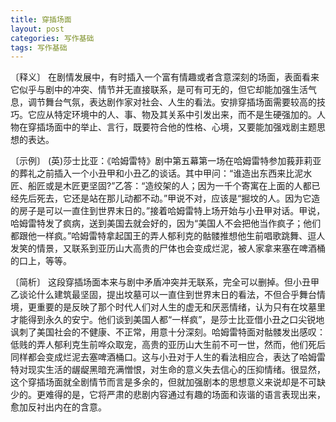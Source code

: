 ```yaml
---
title: 穿插场面
layout: post
categories: 写作基础
tags: 写作基础
---
```


〔释义〕 在剧情发展中，有时插入一个富有情趣或者含意深刻的场面，表面看来它似乎与剧中的冲突、情节并无直接联系，是可有可无的，但它却能加强生活气息，调节舞台气氛，表达剧作家对社会、人生的看法。安排穿插场面需要较高的技巧。它应从特定环境中的人、事、物及其关系中引发出来，而不是生硬强加的。人物在穿插场面中的举止、言行，既要符合他的性格、心境，又要能加强戏剧主题思想的表达。

〔示例〕 (英)莎士比亚：《哈姆雷特》剧中第五幕第一场在哈姆雷特参加莪菲莉亚的葬礼之前插入一个小丑甲和小丑乙的谈话。其中甲问：“谁造出东西来比泥水匠、船匠或是木匠更坚固?”乙答：“造绞架的人；因为一千个寄寓在上面的人都已经先后死去，它还是站在那儿动都不动。”甲说不对，应该是“掘坟的人。因为它造的房子是可以一直住到世界末日的。”接着哈姆雷特上场开始与小丑甲对话。甲说，哈姆雷特发了疯病，送到美国去就会好的，因为“美国人不会把他当作疯子；他们都跟他一样疯。”哈姆雷特拿起国王的弄人郁利克的骷髅推想他生前唱歌跳舞、逗人发笑的情景，又联系到亚历山大高贵的尸体也会变成烂泥，被人家拿来塞在啤酒桶的口上，等等。

〔简析〕 这段穿插场面本来与剧中矛盾冲突并无联系，完全可以删掉。但小丑甲乙谈论什么建筑最坚固，提出坟墓可以一直住到世界末日的看法，不但合乎舞台情境，更重要的是反映了那个时代人们对人生的虚无和厌恶情绪，认为只有在坟墓里才能得到永久的安宁。他们谈到美国人都“一样疯”，是莎士比亚借小丑之口尖锐地讽刺了美国社会的不健康、不正常，用意十分深刻。哈姆雷特面对骷髅发出感叹：低贱的弄人郁利克生前哗众取宠，高贵的亚历山大生前不可一世，然而，他们死后同样都会变成烂泥去塞啤酒桶口。这与小丑对于人生的看法相应合，表达了哈姆雷特对现实生活的龌龊黑暗充满憎恨，对生命的意义失去信心的压抑情绪。很显然，这个穿插场面就全剧情节而言是多余的，但就加强剧本的思想意义来说却是不可缺少的。更难得的是，它将严肃的悲剧内容通过有趣的场面和诙谐的语言表现出来，愈加反衬出内在的含意。 